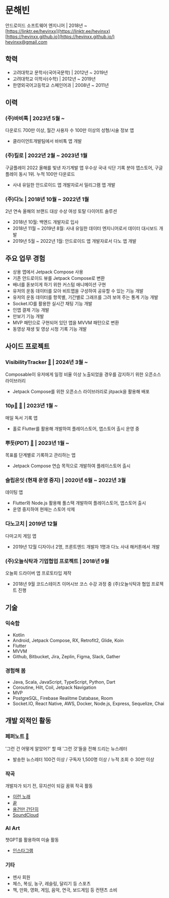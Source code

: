 # 문해빈

안드로이드 소프트웨어 엔지니어 | 2018년 ~  
[https://linktr.ee/hevinxx](https://linktr.ee/hevinxx)  
[https://hevinxx.github.io](https://hevinxx.github.io/)  
[hevinxx@gmail.com](mailto:hevinxx@gmail.com)

## 학력

- 고려대학교 문학사(국어국문학) | 2012년 ~ 2019년
- 고려대학교 이학사(수학) | 2012년 ~ 2019년
- 한영외국어고등학교 스페인어과 | 2008년 ~ 2011년

## 이력

### (주)바비톡 | 2023년 5월 ~

다운로드 700만 이상, 월간 사용자 수 100만 이상의 성형/시술 정보 앱
- 클라이언트개발팀에서 바비톡 앱 개발

### (주)킬로 | 2022년 2월 ~ 2023년 1월

구글플레이 2022 올해를 빛낸 자기계발 앱 우수상
국내 식단 기록 분야 앱스토어, 구글플레이 동시 1위. 누적 100만 다운로드
- 사내 유일한 안드로이드 앱 개발자로서 밀리그램 앱 개발

### (주)다노 | 2018년 10월 ~ 2022년 1월

2년 연속 올해의 브랜드 대상 수상 여성 토탈 다이어트 솔루션
- 2018년 10월: 백엔드 개발자로 입사
- 2018년 11월 ~ 2019년 8월: 사내 유일한 데이터 엔지니어로서 데이터 대시보드 개발
- 2019년 5월 ~ 2022년 1월: 안드로이드 앱 개발자로서 다노 앱 개발

## 주요 업무 경험

- 상용 앱에서 Jetpack Compose 사용
- 기존 안드로이드 뷰를 Jetpack Compose로 변환
- 배너를 돋보이게 하기 위한 커스텀 애니메이션 구현
- 유저의 운동 데이터를 모아 비트맵을 구성하여 공유할 수 있는 기능 개발
- 유저의 운동 데이터를 항목별, 기간별로 그래프를 그려 보여 주는 통계 기능 개발
- Socket.IO를 활용한 실시간 채팅 기능 개발
- 인앱 결제 기능 개발
- 만보기 기능 개발
- MVP 패턴으로 구현되어 있던 앱을 MVVM 패턴으로 변환
- 동영상 재생 및 영상 시청 기록 기능 개발

## 사이드 프로젝트

### VisibilityTracker [🔗](https://github.com/hevinxx/visibility-tracker) | 2024년 3월 ~

Composable이 유저에게 일정 비율 이상 노출되었을 경우를 감지하기 위한 오픈소스 라이브러리
- Jetpack Compose를 위한 오픈소스 라이브러리로 jitpack을 활용해 배포

### 10p[🔗](https://play.google.com/store/apps/details?id=io.hevinxx.one_o_p) [🔗](https://apps.apple.com/kr/app/10p/id1671311718) | 2023년 1월 ~

매일 독서 기록 앱
- 홀로 Flutter를 활용해 개발하여 플레이스토어, 앱스토어 출시 운영 중

### 뿌듯(PDT) [🔗](https://play.google.com/store/apps/details?id=io.hevinxx.pdt) | 2023년 1월 ~

목표를 단계별로 기록하고 관리하는 앱
- Jetpack Compose 연습 목적으로 개발하여 플레이스토어 출시

### 슬립온잇 (현재 운영 중지) | 2020년 6월 ~ 2022년 3월

데이팅 앱
- Flutter와 Node.js 활용해 풀스택 개발하여 플레이스토어, 앱스토어 출시
- 운영 중지하여 현재는 스토어 삭제

### 다노고치 | 2019년 12월

다마고치 게임 앱
- 2019년 12월 디자이너 2명, 프론트엔드 개발자 1명과 다노 사내 해커톤에서 개발

### (주)오늘식탁과 기업협업 프로젝트 | 2018년 9월

오늘회 드라이버 앱 프로토타입 제작
- 2018년 9월 코드스테이츠 이머시브 코스 수강 과정 중 (주)오늘식탁과 협업 프로젝트 진행

## 기술

### 익숙함

- Kotlin
- Android, Jetpack Compose, RX, Retrofit2, Glide, Koin
- Flutter
- MVVM
- Github, Bitbucket, Jira, Zeplin, Figma, Slack, Gather

### 경험해 봄

- Java, Scala, JavaScript, TypeScript, Python, Dart
- Coroutine, Hilt, Coil, Jetpack Navigation
- MVP
- PostgreSQL, Firebase Realitme Database, Room
- Socket.IO, React Native, AWS, Docker, Node.js, Express, Sequelize, Chai

## 개발 외적인 활동

### 페퍼노트 [🔗](https://maily.so/pepper.note)

'그런 건 어떻게 알았어?' 할 때 '그런 것'들을 전해 드리는 뉴스레터
- 발송한 뉴스레터 100건 이상 / 구독자 1,500명 이상 / 누적 조회 수 30만 이상

### 작곡

개발자가 되기 전, 뮤지션이 되길 꿈꿔 작곡 활동
- [이런 노래](https://youtu.be/iraqAN7sH9g?si=MGCakUEzfpjWSOwm)
- [끝](https://youtu.be/0vbhKz5D6Xs?si=SlAf5lDa06CPoEDW)
- [용건만 간단히](https://youtu.be/SGqsWEd7e3Q?si=YicGqK85tE5r7BlZ)
- [SoundCloud](https://soundcloud.com/hevinxx)

### AI Art

챗GPT를 활용하여 미술 활동
- [인스타그램](https://www.instagram.com/hevin_aug7)

### 기타

- 멘사 회원
- 체스, 복싱, 농구, 레슬링, 달리기 등 스포츠
- 책, 만화, 영화, 게임, 음악, 연극, 보드게임 등 컨텐츠 소비
